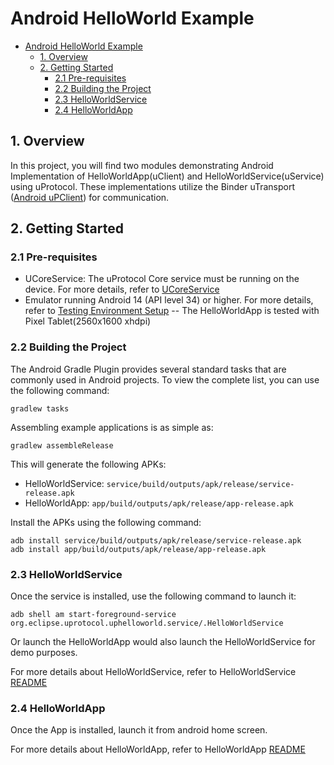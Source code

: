 # Android HelloWorld Example

- [Android HelloWorld Example](#android-helloworld-example)
  - [1. Overview](#1-overview)
  - [2. Getting Started](#2-getting-started)
    - [2.1 Pre-requisites](#21-pre-requisites)
    - [2.2 Building the Project](#22-building-the-project)
    - [2.3 HelloWorldService](#23-helloworldservice)
    - [2.4 HelloWorldApp](#24-helloworldapp)

## 1. Overview

In this project, you will find two modules demonstrating Android Implementation of HelloWorldApp(uClient) and HelloWorldService(uService) using uProtocol. These implementations utilize the Binder uTransport ([Android uPClient](https://github.com/eclipse-uprotocol/up-client-android-java/blob/main/README.adoc)) for communication.

## 2. Getting Started

### 2.1 Pre-requisites

- UCoreService: The uProtocol Core service must be running on the device. For more details, refer to [UCoreService](https://github.com/eclipse-uprotocol/up-android-core/blob/main/up-core-android/README.adoc)
- Emulator running Android 14 (API level 34) or higher. For more details, refer to [Testing Environment Setup](https://github.com/eclipse-uprotocol/up-android-core/blob/main/testing.adoc)
-- The HelloWorldApp is tested with Pixel Tablet(2560x1600 xhdpi)

### 2.2 Building the Project

The Android Gradle Plugin provides several standard tasks that are commonly used in Android projects. To view the complete list, you can use the following command:
```
gradlew tasks
```
Assembling example applications is as simple as:
```
gradlew assembleRelease
```
This will generate the following APKs:
- HelloWorldService: `service/build/outputs/apk/release/service-release.apk`
- HelloWorldApp: `app/build/outputs/apk/release/app-release.apk`

Install the APKs using the following command:
```
adb install service/build/outputs/apk/release/service-release.apk
adb install app/build/outputs/apk/release/app-release.apk
```
### 2.3 HelloWorldService

Once the service is installed, use the following command to launch it:
```
adb shell am start-foreground-service org.eclipse.uprotocol.uphelloworld.service/.HelloWorldService
```
Or launch the HelloWorldApp would also launch the HelloWorldService for demo purposes.

For more details about HelloWorldService, refer to HelloWorldService [README](service/README.md)

### 2.4 HelloWorldApp

Once the App is installed, launch it from android home screen.

For more details about HelloWorldApp, refer to HelloWorldApp [README](app/README.md)

